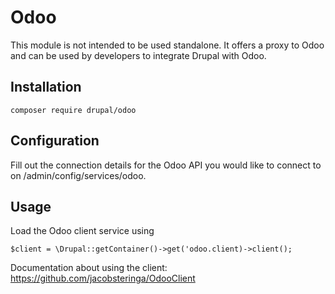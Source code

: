 # Odoo
This module is not intended to be used standalone. It offers a proxy to Odoo and can be
used by developers to integrate Drupal with Odoo.
## Installation
`composer require drupal/odoo`
## Configuration
Fill out the connection details for the Odoo API you would like to connect to on
/admin/config/services/odoo.
## Usage
Load the Odoo client service using

`$client = \Drupal::getContainer()->get('odoo.client)->client();`

Documentation about using the client: https://github.com/jacobsteringa/OdooClient